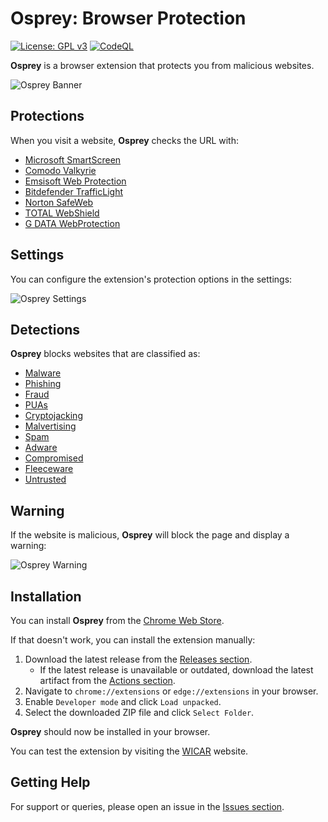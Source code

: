 # Osprey: Browser Protection

[![License: GPL v3](https://img.shields.io/badge/License-GPLv3-blue.svg)](LICENSE)
[![CodeQL](https://github.com/Foulest/Osprey/actions/workflows/github-code-scanning/codeql/badge.svg)](https://github.com/Foulest/Osprey/actions/workflows/github-code-scanning/codeql)

**Osprey** is a browser extension that protects you from malicious websites.

![Osprey Banner](https://i.imgur.com/K8m11GN.png)

## Protections

When you visit a website, **Osprey** checks the URL with:

- [Microsoft SmartScreen](https://learn.microsoft.com/en-us/windows/security/operating-system-security/virus-and-threat-protection/microsoft-defender-smartscreen)
- [Comodo Valkyrie](https://valkyrie.comodo.com)
- [Emsisoft Web Protection](https://emsisoft.com/en/help/1636/web-protection)
- [Bitdefender TrafficLight](https://bitdefender.com/en-us/consumer/trafficlight)
- [Norton SafeWeb](https://safeweb.norton.com)
- [TOTAL WebShield](https://dashboard.totalwebshield.com/products/totalwebshield)
- [G DATA WebProtection](https://gdata.de/help/en/consumer/FAQ/webProtectionWinFAQ)

## Settings

You can configure the extension's protection options in the settings:

![Osprey Settings](https://i.imgur.com/lHZHTas.png)

## Detections

**Osprey** blocks websites that are classified as:

- [Malware](https://us.norton.com/blog/malware/what-are-malicious-websites)
- [Phishing](https://f-secure.com/us-en/articles/what-is-phishing)
- [Fraud](https://usa.kaspersky.com/resource-center/preemptive-safety/scam-websites)
- [PUAs](https://us.norton.com/blog/malware/what-are-puas-potentially-unwanted-applications)
- [Cryptojacking](https://kaspersky.com/resource-center/definitions/what-is-cryptojacking)
- [Malvertising](https://malwarebytes.com/malvertising)
- [Spam](https://developers.google.com/search/docs/essentials/spam-policies)
- [Adware](https://us.norton.com/blog/malware/adware)
- [Compromised](https://malwarebytes.com/glossary/compromised)
- [Fleeceware](https://blog.avast.com/how-to-spot-fleeceware)
- [Untrusted](https://mcafee.com/blogs/internet-security/how-to-tell-whether-a-website-is-safe-or-unsafe)

## Warning

If the website is malicious, **Osprey** will block the page and display a warning:

![Osprey Warning](https://i.imgur.com/Avbwce5.png)

## Installation

You can install **Osprey** from the [Chrome Web Store]().

If that doesn't work, you can install the extension manually:

1. Download the latest release from the [Releases section](https://github.com/Foulest/Osprey/releases).
    - If the latest release is unavailable or outdated, download the latest artifact from
      the [Actions section](https://github.com/Foulest/Osprey/actions/workflows/chrome.yml).
2. Navigate to `chrome://extensions` or `edge://extensions` in your browser.
3. Enable `Developer mode` and click `Load unpacked`.
4. Select the downloaded ZIP file and click `Select Folder`.

**Osprey** should now be installed in your browser.

You can test the extension by visiting the [WICAR](https://wicar.org) website.

## Getting Help

For support or queries, please open an issue in the [Issues section](https://github.com/Foulest/Osprey/issues).
